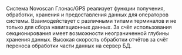 Система Novoscan Глонас/GPS реализует функции получения, обработки, хранения и предоставления данных для операторов системы.
Взаимодействует с различными типами терминалов и не только для сбора навигационных данных. 
За счёт использования секционирования имеет возможности неограниченной глубины хранения данных.
Высокая скорость обработки отчётов за счёт переноса обработки части данных на сервер БД.
